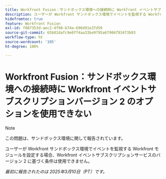 ```yaml
---
title: Workfront Fusion：サンドボックス環境への接続時に Workfront イベントサブスクリプションバージョン 2 のオプションを使用できない
description: ユーザーが Workfront サンドボックス環境でイベントを監視する Workfront モジュールを設定する場合、Workfront イベントサブスクリプションサービスのバージョン 2 に基づく条件は使用できません。
hidefromtoc: true
feature: Workfront Fusion
exl-id: f087353d-aec2-4f98-b74a-696d91e37d59
source-git-commit: 65b81dafc9e0ff4aa33be9795a67904793473b93
workflow-type: ht
source-wordcount: '105'
ht-degree: 100%

---
```


# Workfront Fusion：サンドボックス環境への接続時に Workfront イベントサブスクリプションバージョン 2 のオプションを使用できない

>[!NOTE]
>
>この問題は、サンドボックス環境に関して報告されています。

ユーザーが Workfront サンドボックス環境でイベントを監視する Workfront モジュールを設定する場合、Workfront イベントサブスクリプションサービスのバージョン 2 に基づく条件は使用できません。

_最初に報告されたのは 2025年3月10日（PT）です。_
